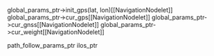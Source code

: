 global_params_ptr->init_gps(lat, lon)[[NavigationNodelet]]
global_params_ptr->cur_gps[[NavigationNodelet]]
global_params_ptr->cur_gnss[[NavigationNodelet]]
global_params_ptr->cur_weight[[NavigationNodelet]]

path_follow_params_ptr
ilos_ptr